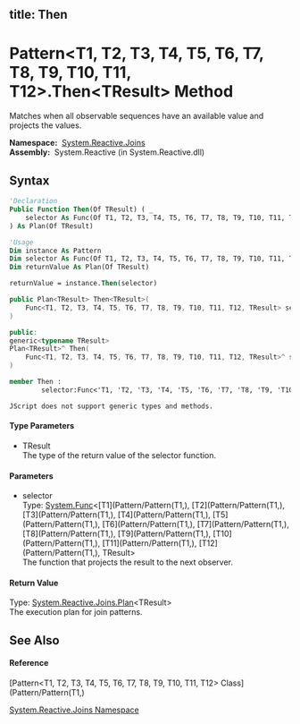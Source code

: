 title: Then
---
# Pattern\<T1, T2, T3, T4, T5, T6, T7, T8, T9, T10, T11, T12\>.Then\<TResult\> Method

Matches when all observable sequences have an available value and projects the values.

**Namespace:**  [System.Reactive.Joins](System.Reactive.Joins/System.Reactive.Joins)  
**Assembly:**  System.Reactive (in System.Reactive.dll)

## Syntax

```vb
'Declaration
Public Function Then(Of TResult) ( _
    selector As Func(Of T1, T2, T3, T4, T5, T6, T7, T8, T9, T10, T11, T12, TResult) _
) As Plan(Of TResult)
```

```vb
'Usage
Dim instance As Pattern
Dim selector As Func(Of T1, T2, T3, T4, T5, T6, T7, T8, T9, T10, T11, T12, TResult)
Dim returnValue As Plan(Of TResult)

returnValue = instance.Then(selector)
```

```csharp
public Plan<TResult> Then<TResult>(
    Func<T1, T2, T3, T4, T5, T6, T7, T8, T9, T10, T11, T12, TResult> selector
)
```

```c++
public:
generic<typename TResult>
Plan<TResult>^ Then(
    Func<T1, T2, T3, T4, T5, T6, T7, T8, T9, T10, T11, T12, TResult>^ selector
)
```

```fsharp
member Then : 
        selector:Func<'T1, 'T2, 'T3, 'T4, 'T5, 'T6, 'T7, 'T8, 'T9, 'T10, 'T11, 'T12, 'TResult> -> Plan<'TResult> 
```

```jscript
JScript does not support generic types and methods.
```

#### Type Parameters

- TResult  
  The type of the return value of the selector function.

#### Parameters

- selector  
  Type: [System.Func](https://msdn.microsoft.com/en-us/library/Dd402863)\<[T1](Pattern/Pattern(T1,), [T2](Pattern/Pattern(T1,), [T3](Pattern/Pattern(T1,), [T4](Pattern/Pattern(T1,), [T5](Pattern/Pattern(T1,), [T6](Pattern/Pattern(T1,), [T7](Pattern/Pattern(T1,), [T8](Pattern/Pattern(T1,), [T9](Pattern/Pattern(T1,), [T10](Pattern/Pattern(T1,), [T11](Pattern/Pattern(T1,), [T12](Pattern/Pattern(T1,), TResult\>  
  The function that projects the result to the next observer.

#### Return Value

Type: [System.Reactive.Joins.Plan](Plan/Plan(TResult))\<TResult\>  
The execution plan for join patterns.

## See Also

#### Reference

[Pattern\<T1, T2, T3, T4, T5, T6, T7, T8, T9, T10, T11, T12\> Class](Pattern/Pattern(T1,)

[System.Reactive.Joins Namespace](System.Reactive.Joins/System.Reactive.Joins)
